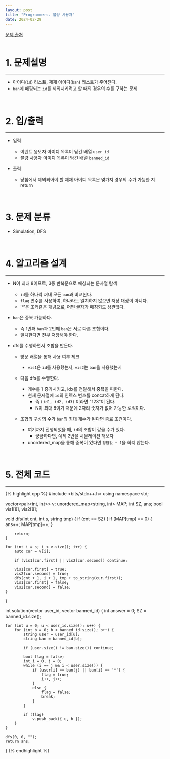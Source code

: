 ```yaml
---
layout: post
title: "Programmers. 불량 사용자"
date: 2024-02-29
---
```


[문제 출처](https://school.programmers.co.kr/learn/courses/30/lessons/42860) <br/><br/>


# 1. 문제설명
<hr>

- 아이디(`id`) 리스트, 제재 아이디(`ban`) 리스트가 주어진다.
- `ban`에 매핑되는 `id`를 제외시키려고 할 때의 경우의 수를 구하는 문제


<br/>


# 2. 입/출력
<hr>

- 입력
  - 이벤트 응모자 아이디 목록이 담긴 배열 `user_id`
  - 불량 사용자 아이디 목록이 담긴 배열 `banned_id`

- 출력
  -  당첨에서 제외되어야 할 제재 아이디 목록은 몇가지 경우의 수가 가능한 지 return

<br/>


# 3. 문제 분류
- Simulation, DFS

<br/>


# 4. 알고리즘 설계
<hr>

- N이 최대 8이므로, 3중 반복문으로 매칭되는 문자열 탐색
  - `id`를 하나씩 꺼내 모든 `ban`과 비교한다.
  - `flag` 변수를 사용하여, 하나라도 일치하지 않으면 저장 대상이 아니다.
  - '*'은 조커같은 개념으로, 어떤 글자가 매칭되도 상관없다.


- `ban`은 중복 가능하다.
  - 즉 1번째 `ban`과 2번째 `ban`은 서로 다른 조합이다.
  - 일치한다면 전부 저장해야 한다.


- dfs를 수행하면서 조합을 만든다.
  - 방문 배열을 통해 사용 여부 체크
    - `vis1`은 `id`를 사용했는지, `vis2`는 `ban`을 사용했는지

  - 다음 dfs를 수행한다.
    - 개수를 1 증가시키고, idx를 전달해서 중복을 피한다.
    - 현재 문자열에 `id`의 인덱스 번호를 concat하게 된다.
      - 즉 `(id1, id2, id3)` 이라면 "123"이 된다.
      - N이 최대 8이기 때문에 2자리 숫자가 없어 가능한 로직이다.

  - 조합의 구성의 수가 `ban`의 최대 개수가 된다면 종료 조건이다.
    - 여기까지 진행되었을 때, `id`의 조합이 같을 수가 있다.
      - 궁금하다면, 예제 2번을 시뮬레이션 해보자
    - unordered_map을 통해 중복이 있다면 `정답값 + 1`을 하지 않는다.


<br/>

# 5. 전체 코드
<hr>

{% highlight cpp %}
#include <bits/stdc++.h>
using namespace std;

vector<pair<int, int>> v;
unordered_map<string, int> MAP;
int SZ, ans;
bool vis1[8], vis2[8];

void dfs(int cnt, int s, string tmp) {
	if (cnt == SZ) {
		if (MAP[tmp] == 0) {
			ans++;
			MAP[tmp]++;
		}

		return;
	}

	for (int i = s; i < v.size(); i++) {
		auto cur = v[i];

		if (vis1[cur.first] || vis2[cur.second]) continue;

		vis1[cur.first] = true;
		vis2[cur.second] = true;
		dfs(cnt + 1, i + 1, tmp + to_string(cur.first));
		vis1[cur.first] = false;
		vis2[cur.second] = false;
	}
}

int solution(vector<string> user_id, vector<string> banned_id) {
	int answer = 0;
	SZ = banned_id.size();

	for (int u = 0; u < user_id.size(); u++) {
		for (int b = 0; b < banned_id.size(); b++) {
			string user = user_id[u];
			string ban = banned_id[b];

			if (user.size() != ban.size()) continue;

			bool flag = false;
			int i = 0, j = 0;
			while (i == j && i < user.size()) {
				if (user[i] == ban[j] || ban[i] == '*') {
					flag = true;
					i++, j++;
				}
				else {
					flag = false;
					break;
				}
			}

			if (flag)
				v.push_back({ u, b });
		}
	}

	dfs(0, 0, "");
	return ans;
}
{% endhighlight %}